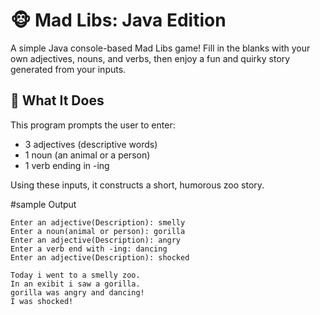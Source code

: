 # 🐵 Mad Libs: Java Edition

A simple Java console-based Mad Libs game! Fill in the blanks with your own adjectives, nouns, and verbs, then enjoy a fun and quirky story generated from your inputs.

## 🧠 What It Does

This program prompts the user to enter:
- 3 adjectives (descriptive words)
- 1 noun (an animal or a person)
- 1 verb ending in -ing

Using these inputs, it constructs a short, humorous zoo story.

#sample Output
```
Enter an adjective(Description): smelly
Enter a noun(animal or person): gorilla
Enter an adjective(Description): angry
Enter a verb end with -ing: dancing
Enter an adjective(Description): shocked

Today i went to a smelly zoo.
In an exibit i saw a gorilla.
gorilla was angry and dancing!
I was shocked!
```

